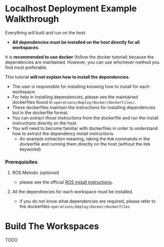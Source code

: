# Localhost Deployment Example Walkthrough

Everything will built and run on the host.

- **All dependencies must be installed on the host directly for all workspaces**.

It is **recommended to use docker** (follow the docker tutorial) because the dependencies are maintained. However, you can use whichever method you find most preferable.

This tutorial **will not explain how to install the dependencies**. 
- The user is responsible for installing knowing how to install for each workspace.
- For help in installing dependencies, please see the maintained dockerfiles found in `operations/deploy/docker/dockerfiles/`.
- These dockerfiles maintain the instructions for installing dependencies but in the dockerfile format.
- You can *extract those instructions* from the dockerfile and run the install instructions directly on the host.
- You will need to become familiar with dockerfiles in order to understand how to extract the dependency install instructions.
    - An example *extraction* meaning, taking the `RUN` commands in the dockerfile and running them directly on the host (without the `RUN` keyworkd)

### Prerequisites

1. ROS Melodic *(optional)*

    - please see the official [ROS install instructions](http://wiki.ros.org/melodic/Installation/Ubuntu).

2. All the dependnecies for each workspace must be installed.

    - if you do not know what dependencies are required, please refer to the dockerfiles `operations/deploy/docker/dockerfiles`

# Build The Workspaces

TODO

